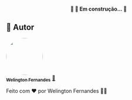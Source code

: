 <h4 align="center"> 
	🚧  🚀 Em construção...  🚧
</h4>

🚀 Autor
---

<a href="https://scontent.fgru4-1.fna.fbcdn.net/v/t1.6435-9/104865971_961460494309535_3786774784534069954_n.jpg?_nc_cat=103&ccb=1-5&_nc_sid=730e14&_nc_ohc=xHHz9xcPglAAX9GA6et&_nc_ht=scontent.fgru4-1.fna&oh=a1b17ae95bf6aefd0fbe16c6c5738abb&oe=6176DD3B">
 <img style="border-radius: 50%;" src="https://scontent.fgru4-1.fna.fbcdn.net/v/t1.6435-9/104865971_961460494309535_3786774784534069954_n.jpg?_nc_cat=103&ccb=1-5&_nc_sid=730e14&_nc_ohc=xHHz9xcPglAAX9GA6et&_nc_ht=scontent.fgru4-1.fna&oh=a1b17ae95bf6aefd0fbe16c6c5738abb&oe=6176DD3B" width="100px;" alt=""/>
 <br />
 <sub><b>Welington Fernandes</b></sub></a> <a href="https://github.com/CodWF/Profile" title="CodWF">🚀</a>

Feito com ❤️ por Welington Fernandes 👋🏽
